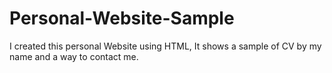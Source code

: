 # Personal-Website-Sample
I created this personal Website using HTML, It shows a sample of CV by my name and a way to contact me.
